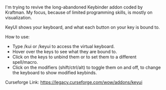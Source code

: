 I'm trying to revive the long-abandoned Keybinder addon coded by Kraftman. My focus, because of limited programming skills, is mostly on visualization.

KeyUI shows your keyboard, and what each button on your key is bound to.

How to use:

- Type /kui or /keyui to access the virtual keyboard.
- Hover over the keys to see what they are bound to.
- Click on the keys to unbind them or to set them to a different spell/macro.
- Click on the modifiers (shift/ctrl/alt) to toggle them on and off, to change the keyboard to show modified keybinds.

Curseforge Link: https://legacy.curseforge.com/wow/addons/keyui

